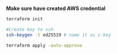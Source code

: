 **Make sure have created AWS credential**
```bash
terraform init

#Create key to ssh
ssh-keygen -t ed25519 # name it as z-key

terraform apply -auto-approve
```
